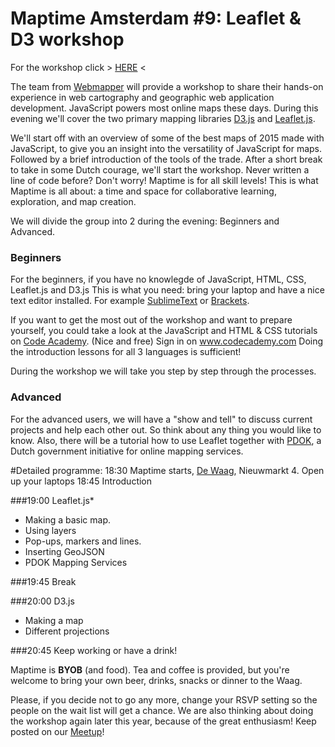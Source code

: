 # Maptime Amsterdam #9: Leaflet & D3 workshop

For the workshop click > [HERE](http://maptime-ams.github.io/Leaflet-D3-workshop/) < 

The team from [Webmapper](http://www.webmapper.nl "What the map can be") will provide a workshop to share their hands-on experience in web cartography and geographic web application development.
JavaScript powers most online maps these days. During this evening we'll cover the two primary mapping libraries [D3.js](http://d3js.org/ "Data Driven Documents") and [Leaflet.js](http://leafletjs.com/ "a JavaScript library
for interactive maps").

We'll start off with an overview of some of the best maps of 2015 made with JavaScript, to give you an insight into the versatility of JavaScript for maps. Followed by a brief introduction of the tools of the trade.
After a short break to take in some Dutch courage, we'll start the workshop. Never written a line of code before? Don't worry! Maptime is for all skill levels! This is what Maptime is all about: a time and space for collaborative learning, exploration, and map creation.

We will divide the group into 2 during the evening: Beginners and Advanced. 

### Beginners
For the beginners, if you have no knowlegde of JavaScript, HTML, CSS, Leaflet.js and D3.js
This is what you need: bring your laptop and have a nice text editor installed. For example [SublimeText](http://www.sublimetext.com/) or [Brackets](http://brackets.io/).

If you want to get the most out of the workshop and want to prepare yourself, you could take a look at the JavaScript and HTML & CSS tutorials on [Code Academy](www.codecademy.com). (Nice and free) Sign in on www.codecademy.com Doing the introduction lessons for all 3 languages is sufficient!

During the workshop we will take you step by step through the processes. 

### Advanced
For the advanced users, we will have a "show and tell" to discuss current projects and help each other out. So think about any thing you would like to know. Also, there will be a tutorial how to use Leaflet together with [PDOK](https://www.pdok.nl/), a Dutch government initiative for online mapping services. 


#Detailed programme:
18:30 Maptime starts, [De Waag](http://www.waag.org "Institute for art, science and technology"), Nieuwmarkt 4. Open up your laptops
18:45 Introduction

###19:00 Leaflet.js*
- Making a basic map.
- Using layers
- Pop-ups, markers and lines.
- Inserting GeoJSON
- PDOK Mapping Services

###19:45 Break

###20:00 D3.js 
- Making a map
- Different projections

###20:45 Keep working or have a drink!


Maptime is **BYOB** (and food). Tea and coffee is provided, but you're welcome to bring your own beer, drinks, snacks or dinner to the Waag. 


Please, if you decide not to go any more, change your RSVP setting so the people on the wait list will get a chance. We are also thinking about doing the workshop again later this year, because of the great enthusiasm! Keep posted on our [Meetup](http://www.meetup.com/Maptime-AMS/)! 